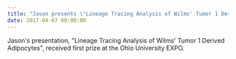 ```yaml
---
title: "Jason presents \"Lineage Tracing Analysis of Wilms' Tumor 1 Derived Adipocytes\""
date: 2017-04-07 00:00:00
---
```


Jason's presentation, "Lineage Tracing Analysis of Wilms' Tumor 1 Derived Adipocytes", received first prize at the Ohio University EXPO.
